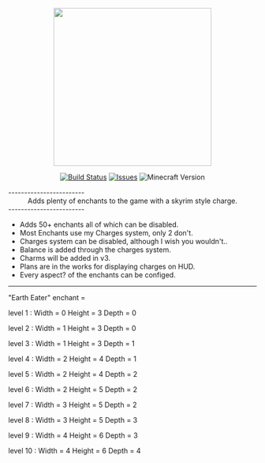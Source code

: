<p align="center"><img src="http://media-elerium.cursecdn.com/avatars/23/943/635750245836161145.png" width="320" height="320"></p>
<p align="center">
  <a href="https://github.com/HxCKDMS/HxCEnchants/">
      <img src="http://67.187.15.252:8080/buildStatus/icon?job=HxCEnchants" alt="Build Status"></a>
  <a href="https://github.com/HxCKDMS/HxCEnchants/issues">
      <img src="https://img.shields.io/github/issues-raw/HxCKDMS/HxCEnchants.svg" alt="Issues"></a>
  <a><img src="https://img.shields.io/badge/minecraft-1.7.10-blue.svg" alt="Minecraft Version"></a>
</p>
------------------------
<div align="center"> Adds plenty of enchants to the game with a skyrim style charge. </div>
------------------------

* Adds 50+ enchants all of which can be disabled.
* Most Enchants use my Charges system, only 2 don't.
* Charges system can be disabled, although I wish you wouldn't..
* Balance is added through the charges system.
* Charms will be added in v3.
* Plans are in the works for displaying charges on HUD.
* Every aspect? of the enchants can be configed.

------------------------

"Earth Eater" enchant =

level 1 : Width = 0 Height = 3 Depth = 0

level 2 : Width = 1 Height = 3 Depth = 0

level 3 : Width = 1 Height = 3 Depth = 1

level 4 : Width = 2 Height = 4 Depth = 1

level 5 : Width = 2 Height = 4 Depth = 2

level 6 : Width = 2 Height = 5 Depth = 2

level 7 : Width = 3 Height = 5 Depth = 2

level 8 : Width = 3 Height = 5 Depth = 3

level 9 : Width = 4 Height = 6 Depth = 3

level 10 : Width = 4 Height = 6 Depth = 4


